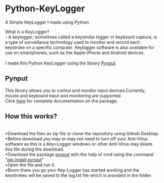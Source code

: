 # Python-KeyLogger
A Simple KeyLogger I made using Python.

What is a KeyLogger?<br>
          - A keylogger, sometimes called a keystroke logger or keyboard capture, is a type of surveillance technology used to monitor and record each keystroke on a specific computer. Keylogger software is also available for use on smartphones, such as the Apple iPhone and Android devices.<br>
<br>
I made this Python KeyLogger using the library <a href="https://pypi.org/project/pynput/"> Pynput </a>
<br>
<ins><h2>Pynput</h2></ins> 
This library allows you to control and monitor input devices.Currently, mouse and keyboard input and monitoring are supported.<br>Click <a href="https://pynput.readthedocs.io/en/latest/">here</a> for complete documentation on the package.
<br>

<h2>How this works?</h2><br>
•Download the files as zip file or clone the repository using Github Desktop.<br>
•Before download you may or may not need to turn off your Anti-Virus software as this is a Key=Logger windows or other Anti-Virus may delete this file during the download.<br>
•Download the package <ins>pynput</ins> with the help of cmd using the command "<ins>pip install pynput</ins>"⠀<br>
•Open the file and run it.<br>
•Boom there you go your Key-Logger has started working and the keystrokes will be saved to the log.txt file which is provided in the folder.
